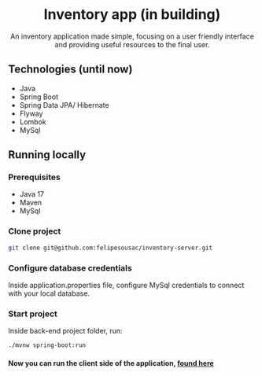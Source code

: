 <h1 align="center" style="font-weight: bold;">Inventory app (in building)</h1>

<p align="center">An inventory application made simple, focusing on a user friendly interface and providing useful resources to the final user.</p>

## Technologies (until now)

*   Java
*   Spring Boot
*   Spring Data JPA/ Hibernate
*   Flyway
*   Lombok
*   MySql

## Running locally

### Prerequisites

* Java 17
* Maven
* MySql

### Clone project

```bash
git clone git@github.com:felipesousac/inventory-server.git
```

### Configure database credentials

Inside application.properties file, configure MySql credentials to connect with your local database.

### Start project

Inside back-end project folder, run:

```bash
./mvnw spring-boot:run
```

#### Now you can run the client side of the application, [found here](https://github.com/felipesousac/inventory-client)